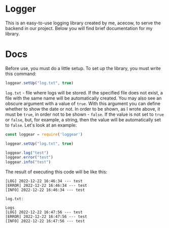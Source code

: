 # Logger
This is an easy-to-use logging library created by me, acecow, to serve the backend in our project. Below you will find brief documentation for my library.

# Docs
Before use, you must do a little setup. To set up the library, you must write this command:
```js
loggear.setUp("log.txt", true)
```
`log.txt` - file where logs will be stored. If the specified file does not exist, a file with the same name will be automatically created. You may also see an obscure argument with a value of `true`. With this argument
you can define whether to show the date or not. In order to be shown, as I wrote above, it must be `true`, in order not to be shown - `false`. If the value is not set to `true` or `false`, but, for example, a string, then the value will be automatically set to `false`. Let's look at an example:
```js
const loggear = require('loggear')

loggear.setUp("log.txt", true)

loggear.log("test")
loggear.error("test")
loggear.info("test")
```
The result of executing this code will be like this:
```
[LOG] 2022-12-22 16:46:34 --- test
[ERROR] 2022-12-22 16:46:34 --- test
[INFO] 2022-12-22 16:46:34 --- test
```
`log.txt:`
```
Logs
[LOG] 2022-12-22 16:47:56 --- test
[ERROR] 2022-12-22 16:47:56 --- test
[INFO] 2022-12-22 16:47:56 --- test
```
